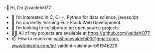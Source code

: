  -👋 Hi, I’m @vaidehi077
- 👀 I’m interested in C, C++, Python for data science, javascript.
- 🌱 I’m currently learning Full-Stack Web Development.
- 💞️ I’m looking to collaborate on open source projects.
- 👩‍💻 All of my projects are available at https://github.com/vaidehi077
- 📫 How to reach me vaishnavvaidehi03@gmail.com, www.linkedin.com/in/
vaidehi-vaishnav-b5164b229.


<!---
vaidehi077/vaidehi077 is a ✨ special ✨ repository because its `README.md` (this file) appears on your GitHub profile.
You can click the Preview link to take a look at your changes.
--->
